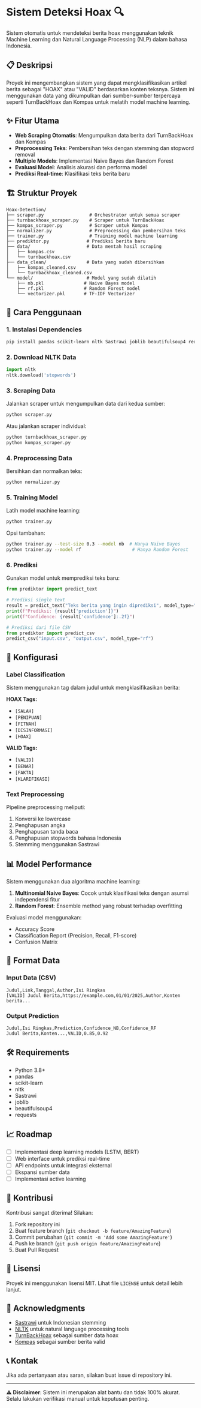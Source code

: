 # Sistem Deteksi Hoax 🔍

Sistem otomatis untuk mendeteksi berita hoax menggunakan teknik Machine Learning dan Natural Language Processing (NLP) dalam bahasa Indonesia.

## 📋 Deskripsi

Proyek ini mengembangkan sistem yang dapat mengklasifikasikan artikel berita sebagai "HOAX" atau "VALID" berdasarkan konten teksnya. Sistem ini menggunakan data yang dikumpulkan dari sumber-sumber terpercaya seperti TurnBackHoax dan Kompas untuk melatih model machine learning.

## ✨ Fitur Utama

- **Web Scraping Otomatis**: Mengumpulkan data berita dari TurnBackHoax dan Kompas
- **Preprocessing Teks**: Pembersihan teks dengan stemming dan stopword removal
- **Multiple Models**: Implementasi Naive Bayes dan Random Forest
- **Evaluasi Model**: Analisis akurasi dan performa model
- **Prediksi Real-time**: Klasifikasi teks berita baru

## 🏗️ Struktur Proyek

```
Hoax-Detection/
├── scraper.py                 # Orchestrator untuk semua scraper
├── turnbackhoax_scraper.py    # Scraper untuk TurnBackHoax
├── kompas_scraper.py          # Scraper untuk Kompas
├── normalizer.py              # Preprocessing dan pembersihan teks
├── trainer.py                 # Training model machine learning
├── prediktor.py              # Prediksi berita baru
├── data/                     # Data mentah hasil scraping
│   ├── kompas.csv
│   └── turnbackhoax.csv
├── data_clean/               # Data yang sudah dibersihkan
│   ├── kompas_cleaned.csv
│   └── turnbackhoax_cleaned.csv
└── model/                    # Model yang sudah dilatih
    ├── nb.pkl               # Naive Bayes model
    ├── rf.pkl               # Random Forest model
    └── vectorizer.pkl       # TF-IDF Vectorizer
```

## 🚀 Cara Penggunaan

### 1. Instalasi Dependencies

```bash
pip install pandas scikit-learn nltk Sastrawi joblib beautifulsoup4 requests
```

### 2. Download NLTK Data

```python
import nltk
nltk.download('stopwords')
```

### 3. Scraping Data

Jalankan scraper untuk mengumpulkan data dari kedua sumber:

```bash
python scraper.py
```

Atau jalankan scraper individual:

```bash
python turnbackhoax_scraper.py
python kompas_scraper.py
```

### 4. Preprocessing Data

Bersihkan dan normalkan teks:

```bash
python normalizer.py
```

### 5. Training Model

Latih model machine learning:

```bash
python trainer.py
```

Opsi tambahan:
```bash
python trainer.py --test-size 0.3 --model nb  # Hanya Naive Bayes
python trainer.py --model rf                   # Hanya Random Forest
```

### 6. Prediksi

Gunakan model untuk memprediksi teks baru:

```python
from prediktor import predict_text

# Prediksi single text
result = predict_text("Teks berita yang ingin diprediksi", model_type="nb")
print(f"Prediksi: {result['prediction']}")
print(f"Confidence: {result['confidence']:.2f}")

# Prediksi dari file CSV
from prediktor import predict_csv
predict_csv("input.csv", "output.csv", model_type="rf")
```

## 🔧 Konfigurasi

### Label Classification

Sistem menggunakan tag dalam judul untuk mengklasifikasikan berita:

**HOAX Tags:**
- `[SALAH]`
- `[PENIPUAN]` 
- `[FITNAH]`
- `[DISINFORMASI]`
- `[HOAX]`

**VALID Tags:**
- `[VALID]`
- `[BENAR]`
- `[FAKTA]`
- `[KLARIFIKASI]`

### Text Preprocessing

Pipeline preprocessing meliputi:
1. Konversi ke lowercase
2. Penghapusan angka
3. Penghapusan tanda baca
4. Penghapusan stopwords bahasa Indonesia
5. Stemming menggunakan Sastrawi

## 📊 Model Performance

Sistem menggunakan dua algoritma machine learning:

1. **Multinomial Naive Bayes**: Cocok untuk klasifikasi teks dengan asumsi independensi fitur
2. **Random Forest**: Ensemble method yang robust terhadap overfitting

Evaluasi model menggunakan:
- Accuracy Score
- Classification Report (Precision, Recall, F1-score)
- Confusion Matrix

## 📁 Format Data

### Input Data (CSV)
```csv
Judul,Link,Tanggal,Author,Isi Ringkas
[VALID] Judul Berita,https://example.com,01/01/2025,Author,Konten berita...
```

### Output Prediction
```csv
Judul,Isi Ringkas,Prediction,Confidence_NB,Confidence_RF
Judul Berita,Konten...,VALID,0.85,0.92
```

## 🛠️ Requirements

- Python 3.8+
- pandas
- scikit-learn
- nltk
- Sastrawi
- joblib
- beautifulsoup4
- requests

## 📈 Roadmap

- [ ] Implementasi deep learning models (LSTM, BERT)
- [ ] Web interface untuk prediksi real-time
- [ ] API endpoints untuk integrasi eksternal
- [ ] Ekspansi sumber data
- [ ] Implementasi active learning

## 🤝 Kontribusi

Kontribusi sangat diterima! Silakan:

1. Fork repository ini
2. Buat feature branch (`git checkout -b feature/AmazingFeature`)
3. Commit perubahan (`git commit -m 'Add some AmazingFeature'`)
4. Push ke branch (`git push origin feature/AmazingFeature`)
5. Buat Pull Request

## 📝 Lisensi

Proyek ini menggunakan lisensi MIT. Lihat file `LICENSE` untuk detail lebih lanjut.

## 🙏 Acknowledgments

- [Sastrawi](https://github.com/sastrawi/sastrawi) untuk Indonesian stemming
- [NLTK](https://www.nltk.org/) untuk natural language processing tools
- [TurnBackHoax](https://turnbackhoax.id/) sebagai sumber data hoax
- [Kompas](https://www.kompas.com/) sebagai sumber berita valid

## 📞 Kontak

Jika ada pertanyaan atau saran, silakan buat issue di repository ini.

---

**⚠️ Disclaimer**: Sistem ini merupakan alat bantu dan tidak 100% akurat. Selalu lakukan verifikasi manual untuk keputusan penting.
